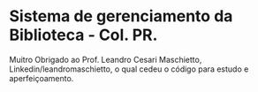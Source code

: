 # Sistema de gerenciamento da Biblioteca - Col. PR.


Muitro Obrigado ao Prof. Leandro Cesari Maschietto, Linkedin/leandromaschietto, o qual cedeu o código
para estudo e aperfeiçoamento.
